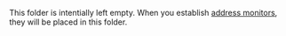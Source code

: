 This folder is intentially left empty. When you establish [address monitors](https://github.com/Great-Hill-Corporation/quickBlocks/tree/develop/src/monitors), they 
will be placed in this folder.
